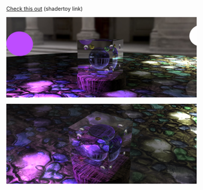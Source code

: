 [Check this out](https://www.shadertoy.com/view/7sfXz4) (shadertoy link)

![preview1](preview1.PNG)  

![preview2](preview2.PNG)  
